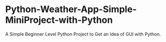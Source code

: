 # Python-Weather-App-Simple-MiniProject-with-Python
A Simple Beginner Level Python Project to Get an Idea of GUI with Python.
